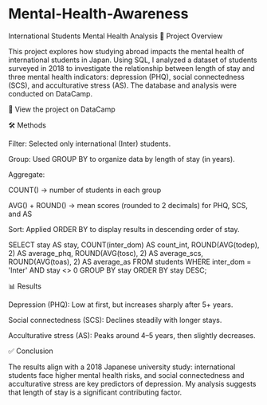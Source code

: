 # Mental-Health-Awareness
International Students Mental Health Analysis
📖 Project Overview

This project explores how studying abroad impacts the mental health of international students in Japan. Using SQL, I analyzed a dataset of students surveyed in 2018 to investigate the relationship between length of stay and three mental health indicators: depression (PHQ), social connectedness (SCS), and acculturative stress (AS). The database and analysis were conducted on DataCamp.

🔗 View the project on DataCamp

🛠️ Methods

Filter: Selected only international (Inter) students.

Group: Used GROUP BY to organize data by length of stay (in years).

Aggregate:

COUNT() → number of students in each group

AVG() + ROUND() → mean scores (rounded to 2 decimals) for PHQ, SCS, and AS

Sort: Applied ORDER BY to display results in descending order of stay.

SELECT 
    stay AS stay,
    COUNT(inter_dom) AS count_int,
    ROUND(AVG(todep), 2) AS average_phq,
    ROUND(AVG(tosc), 2) AS average_scs,
    ROUND(AVG(toas), 2) AS average_as
FROM students
WHERE inter_dom = 'Inter' 
  AND stay <> 0
GROUP BY stay
ORDER BY stay DESC;

📊 Results

Depression (PHQ): Low at first, but increases sharply after 5+ years.

Social connectedness (SCS): Declines steadily with longer stays.

Acculturative stress (AS): Peaks around 4–5 years, then slightly decreases.

✅ Conclusion

The results align with a 2018 Japanese university study: international students face higher mental health risks, and social connectedness and acculturative stress are key predictors of depression. My analysis suggests that length of stay is a significant contributing factor.
